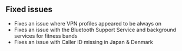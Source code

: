 ## Fixed issues
- Fixes an issue where VPN profiles appeared to be always on
- Fixes an issue with the Bluetooth Support Service and background services for fitness bands
- Fixes an issue with Caller ID missing in Japan & Denmark